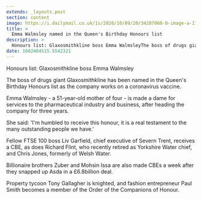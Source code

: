 ```yaml
--- 
extends: _layouts.post 
section: content 
image: https://i.dailymail.co.uk/1s/2020/10/09/20/34207060-0-image-a-17_1602273408259.jpg 
title: > 
  Emma Walmsley named in the Queen's Birthday Honours list 
description: > 
  Honours list: Glaxosmithkline boss Emma WalmsleyThe boss of drugs giant Glaxosmithkline has been named in the Queen's Birthday Honours list as the company works on a coronavirus vaccine.Emma Walmsley - a 51-year-old mother of four - is made a dame for services to the pharmaceutical industry and business, after heading the company for three years.She said: 'I'm humbled to receive this honour, it is a real testament to the many outstanding people we have.'Billionaire brothers Zuber and Mohsin Issa are also made CBEs a week after they snapped up Asda in a £6.8billion deal.Property tycoon Tony Gallagher is knighted, and fashion entrepreneur Paul Smith becomes a member of the Order of the Companions of Honour. 
date: 1602404515.5542321 
--- 
```

Honours list: Glaxosmithkline boss Emma Walmsley

The boss of drugs giant Glaxosmithkline has been named in the Queen's Birthday Honours list as the company works on a coronavirus vaccine.

Emma Walmsley - a 51-year-old mother of four - is made a dame for services to the pharmaceutical industry and business, after heading the company for three years.

She said: 'I'm humbled to receive this honour, it is a real testament to the many outstanding people we have.'

Fellow FTSE 100 boss Liv Garfield, chief executive of Severn Trent, receives a CBE, as does Richard Flint, who recently retired as Yorkshire Water chief, and Chris Jones, formerly of Welsh Water.

Billionaire brothers Zuber and Mohsin Issa are also made CBEs a week after they snapped up Asda in a £6.8billion deal.

Property tycoon Tony Gallagher is knighted, and fashion entrepreneur Paul Smith becomes a member of the Order of the Companions of Honour.